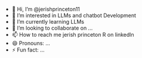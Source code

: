 - 👋 Hi, I’m @jerishprinceton11
- 👀 I’m interested in LLMs and chatbot Development
- 🌱 I’m currently learning LLMs
- 💞️ I’m looking to collaborate on ...
- 📫 How to reach me jerish princeton R on linkedln
- 😄 Pronouns: ...
- ⚡ Fun fact: ...

<!---
jerishprinceton11/jerishprinceton11 is a ✨ special ✨ repository because its `README.md` (this file) appears on your GitHub profile.
You can click the Preview link to take a look at your changes.
--->
